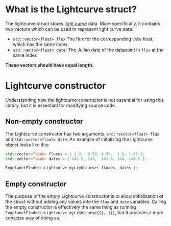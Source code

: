 # What is the Lightcurve struct?

The lightcurve struct stores [light curve](https://en.wikipedia.org/wiki/Light_curve) data. More specifically, it contains two vectors which can be used to represent light curve data:

- `std::vector<float> flux` The flux for the corresponding `date` float, which has the same index
- `std::vector<float> date`: The Julian date of the datapoint in `flux` at the same index

**These vectors should have equal length.**

# Lightcurve constructor

Understanding how the lightcurve constructor is not essential for using this library, but it is essentiatl for modifying source code.

## Non-empty constructor

The Lightcurve constructor has two arguments, `std::vector<float> flux` and `std::vector<float> date`. An example of initalizing the Lightcurve object looks like this:

```cpp
std::vector<float> fluxes = { 1.0,  0.99, 0.99,  1.0, 1.05 };
std::vector<float> dates = { 142.5, 143,  143.5, 144, 144.5 };

ExoplanetFinder::Lightcurve myLightcurve{ fluxes, dates };
```

## Empty constructor

The purpose of the empty Lightcurve constructor is to allow initialization of the struct without adding any values into the `flux` and `date` variables. Calling the empty constructor is effectively the same thing as running `ExoplanetFinder::Lightcurve myLightcurve{{}, {}}`, but it provides a more conscise way of doing so.